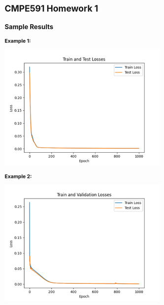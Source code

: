 # CMPE591 Homework 1

## Sample Results

### Example 1:
![Example 1](hw1_1.png)

### Example 2:
![Example 2](hw1_2.png)
